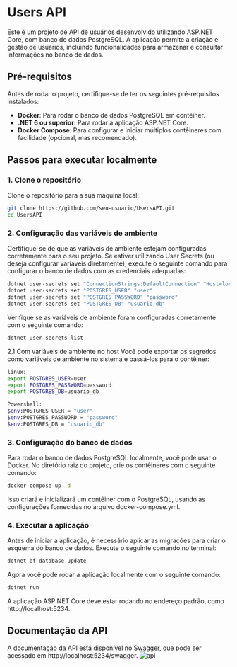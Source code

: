 # Users API

Este é um projeto de API de usuários desenvolvido utilizando ASP.NET Core, com banco de dados PostgreSQL. A aplicação permite a criação e gestão de usuários, incluindo funcionalidades para armazenar e consultar informações no banco de dados.

## Pré-requisitos

Antes de rodar o projeto, certifique-se de ter os seguintes pré-requisitos instalados:

- **Docker**: Para rodar o banco de dados PostgreSQL em contêiner.
- **.NET 6 ou superior**: Para rodar a aplicação ASP.NET Core.
- **Docker Compose**: Para configurar e iniciar múltiplos contêineres com facilidade (opcional, mas recomendado).

## Passos para executar localmente

### 1. Clone o repositório

Clone o repositório para a sua máquina local:

```bash
git clone https://github.com/seu-usuario/UsersAPI.git
cd UsersAPI
```
### 2. Configuração das variáveis de ambiente
Certifique-se de que as variáveis de ambiente estejam configuradas corretamente para o seu projeto. Se estiver utilizando User Secrets (ou deseja configurar variáveis diretamente), execute o seguinte comando para configurar o banco de dados com as credenciais adequadas:

```bash
dotnet user-secrets set "ConnectionStrings:DefaultConnection" "Host=localhost;Port=5432;Database=usuario_db;Username=user;Password=password"
dotnet user-secrets set "POSTGRES_USER" "user"
dotnet user-secrets set "POSTGRES_PASSWORD" "password"
dotnet user-secrets set "POSTGRES_DB" "usuario_db"
```
Verifique se as variáveis de ambiente foram configuradas corretamente com o seguinte comando:
```bash
dotnet user-secrets list
```


2.1 Com variáveis de ambiente no host
Você pode exportar os segredos como variáveis de ambiente no sistema e passá-los para o contêiner:
```bash
linux:
export POSTGRES_USER=user
export POSTGRES_PASSWORD=password
export POSTGRES_DB=usuario_db

Powershell:
$env:POSTGRES_USER = "user"
$env:POSTGRES_PASSWORD = "password"
$env:POSTGRES_DB = "usuario_db"
```

### 3. Configuração do banco de dados
   Para rodar o banco de dados PostgreSQL localmente, você pode usar o Docker. No diretório raiz do projeto, crie os contêineres com o seguinte comando:

```bash
docker-compose up -d
```
Isso criará e inicializará um contêiner com o PostgreSQL, usando as configurações fornecidas no arquivo docker-compose.yml.

### 4. Executar a aplicação
Antes de iniciar a aplicação, é necessário aplicar as migrações para criar o esquema do banco de dados. Execute o seguinte comando no terminal:

```bash
dotnet ef database update
```
Agora você pode rodar a aplicação localmente com o seguinte comando: 
```bash
dotnet run
```
A aplicação ASP.NET Core deve estar rodando no endereço padrão, como http://localhost:5234.

## Documentação da API

A documentação da API está disponível no Swagger, que pode ser acessado em http://localhost:5234/swagger.
![api](https://github.com/user-attachments/assets/9d76d9ea-ec07-4591-a030-2c12308fc423)
